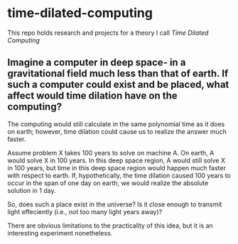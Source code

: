 # time-dilated-computing
This repo holds research and projects for a theory I call *Time Dilated Computing*

## Imagine a computer in deep space- in a gravitational field much less than that of earth. If such a computer could exist and be placed, what affect would time dilation have on the computing? 

The computing would still calculate in the same polynomial time as it does on earth; however, time dilation could cause us to realize the answer much faster.

Assume problem X takes 100 years to solve on machine A. On earth, A would solve X in 100 years. In this deep space region, A would still solve X in 100 years, but time in this deep space region would happen much faster with respect to earth. If, hypothetically, the time dilation caused 100 years to occur in the span of one day on earth, we would realize the absolute solution in 1 day. 

So, does such a place exist in the universe? Is it close enough to transmit light effeciently (i.e., not too many light years away)? 

There are obvious limitations to the practicality of this idea, but it is an interesting experiment nonetheless. 
